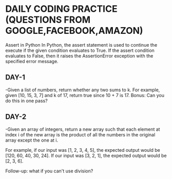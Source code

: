# DAILY CODING PRACTICE (QUESTIONS FROM GOOGLE,FACEBOOK,AMAZON)

Assert in Python
In Python, the assert statement is used to continue the execute if the given condition evaluates to True. If the assert condition evaluates to False, then it raises the AssertionError exception with the specified error message.

## DAY-1
-Given a list of numbers, return whether any two sums to k. For example, given [10, 15, 3, 7] and k of 17, return true since 10 + 7 is 17.
Bonus: Can you do this in one pass?

## DAY-2
-Given an array of integers, return a new array such that each element at index i of the new array is the product of all the numbers in the original array except the one at i.

For example, if our input was [1, 2, 3, 4, 5], the expected output would be [120, 60, 40, 30, 24]. If our input was [3, 2, 1], the expected output would be [2, 3, 6].

Follow-up: what if you can't use division?

